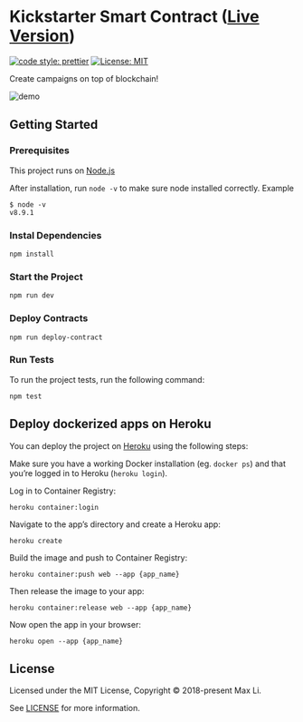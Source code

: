 # Kickstarter Smart Contract ([Live Version](https://kickstarter-smart-contarct.herokuapp.com))

[![code style: prettier](https://img.shields.io/badge/code_style-prettier-ff69b4.svg?style=flat-square)](https://github.com/prettier/prettier)
[![License: MIT](https://img.shields.io/badge/License-MIT-yellow.svg)](https://opensource.org/licenses/MIT)

Create campaigns on top of blockchain!

![demo](https://user-images.githubusercontent.com/11765228/41504069-9a06c7e8-7216-11e8-9206-44482d255def.png)

## Getting Started

### Prerequisites

This project runs on [Node.js](https://nodejs.org/en/)

After installation, run `node -v` to make sure node installed correctly. Example

```
$ node -v
v8.9.1
```

### Instal Dependencies

```
npm install
```

### Start the Project

```
npm run dev
```

### Deploy Contracts

```
npm run deploy-contract
```

### Run Tests

To run the project tests, run the following command:

```
npm test
```

## Deploy dockerized apps on Heroku

You can deploy the project on [Heroku](https://www.heroku.com/) using the following steps:

Make sure you have a working Docker installation (eg. `docker ps`) and that you’re logged in to Heroku (`heroku login`).

Log in to Container Registry:

```
heroku container:login
```

Navigate to the app’s directory and create a Heroku app:

```
heroku create
```

Build the image and push to Container Registry:

```
heroku container:push web --app {app_name}
```

Then release the image to your app:

```
heroku container:release web --app {app_name}
```

Now open the app in your browser:

```
heroku open --app {app_name}
```

## License

Licensed under the MIT License, Copyright © 2018-present Max Li.

See [LICENSE](LICENSE.md) for more information.
